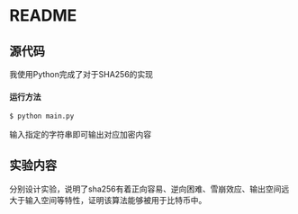 # README

## 源代码

我使用Python完成了对于SHA256的实现

#### 运行方法

```bash
$ python main.py
```

输入指定的字符串即可输出对应加密内容



## 实验内容

分别设计实验，说明了sha256有着正向容易、逆向困难、雪崩效应、输出空间远大于输入空间等特性，证明该算法能够被用于比特币中。

